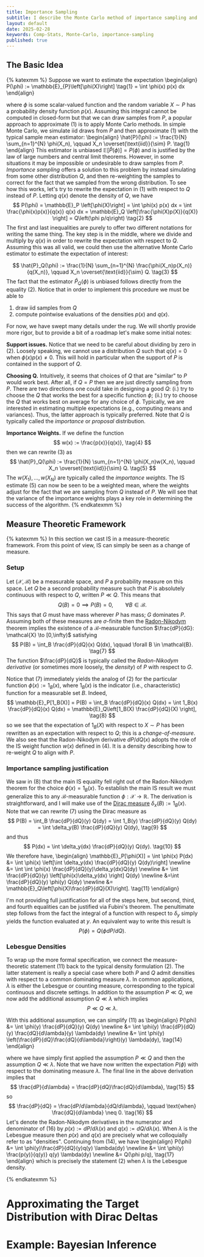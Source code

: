 ```yaml
---
title: Importance Sampling
subtitle: I describe the Monte Carlo method of importance sampling and derive some of its properties.
layout: default
date: 2025-02-28
keywords: Comp-Stats, Monte-Carlo, importance-sampling
published: true
---
```


## The Basic Idea
{% katexmm %}
Suppose we want to estimate the expectation
\begin{align}
P(\phi) := \mathbb{E}_{P}\left[\phi(X)\right] \tag{1}
= \int \phi(x) p(x) dx
\end{align}

where $\phi$ is some scalar-valued function and the random variable $X \sim P$
has a probability density function $p(x)$. Assuming this integral cannot be
computed in closed-form but that we can draw samples from $P$, a popular approach
to approximate (1) is to apply Monte Carlo methods. In simple Monte Carlo,
we simulate iid draws from $P$ and then approximate (1) with the typical
sample mean estimator:
\begin{align}
\hat{P}(\phi) := \frac{1}{N} \sum_{n=1}^{N} \phi(X_n), \qquad X_n \overset{\text{iid}}{\sim} P. \tag{1}
\end{align}
This estimator is unbiased $\mathbb{E}\left[\hat{P}(\phi)\right] = P(\phi)$ and
is justified by the law of large numbers and central limit theorems. However,
in some situations it may be impossible or undesirable to
draw samples from $P$. *Importance sampling* offers a solution to this problem by
instead simulating from some other distribution *Q*, and then re-weighting the
samples to correct for the fact that we sampled from the wrong distribution.
To see how this works, let's try to rewrite the expectation in (1) with
respect to $Q$ instead of $P$. Letting $q(x)$ denote the density of $Q$, we have
$$
P(\phi)
= \mathbb{E}_P \left[\phi(X)\right]
= \int \phi(x) p(x) dx
= \int \frac{\phi(x)p(x)}{q(x)} q(x) dx
= \mathbb{E}_Q \left[\frac{\phi(X)p(X)}{q(X)} \right]
= Q\left(\phi p/q\right) \tag{2}
$$
The first and last inequalities are purely to offer two different notations for
writing the same thing. The key step is in the middle, where we divide and
multiply by $q(x)$ in order to rewrite the expectation with respect to $Q$.
Assuming this was all valid, we could then use the alternative Monte Carlo
estimator to estimate the expectation of interest:

$$
\hat{P}_Q(\phi) := \frac{1}{N} \sum_{n=1}^{N} \frac{\phi(X_n)p(X_n)}{q(X_n)},
\qquad X_n \overset{\text{iid}}{\sim} Q. \tag{3}
$$
The fact that the estimator $\hat{P}_Q(\phi)$ is unbiased follows directly from
the equality (2). Notice that in order to implement this procedure we must be
able to
1. draw iid samples from $Q$
2. compute pointwise evaluations of the densities $p(x)$ and $q(x)$.

For now, we have swept many details under the rug. We will shortly provide
more rigor, but to provide a bit of a roadmap let's make some initial notes:

**Support issues.** Notice that we need to be careful about dividing by
zero in (2). Loosely speaking, we cannot use a distribution $Q$ such that
$q(x)=0$ when $\phi(x)p(x) \neq 0$. This will hold in particular when
the support of $P$ is contained in the support of $Q$.

**Choosing Q.** Intuitively, it seems that choices of $Q$ that are "similar"
to $P$ would work best. After all, if $Q=P$ then we are just directly
sampling from $P$. There are two directions one could take in designing a good
$Q$: (i.) try to choose the $Q$ that works the best for a specific function
$\phi$; (ii.) try to choose the $Q$ that works best on average for any
choice of $\phi$. Typically, we are interested in estimating multiple
expectations (e.g., computing means and variances). Thus, the latter approach
is typically preferred. Note that $Q$ is typically called the *importance*
or *proposal* distribution.

**Importance Weights.** If we define the function
$$
w(x) := \frac{p(x)}{q(x)}, \tag{4}
$$
then we can rewrite (3) as
$$
\hat{P}_Q(\phi) := \frac{1}{N} \sum_{n=1}^{N} \phi(X_n)w(X_n),
\qquad X_n \overset{\text{iid}}{\sim} Q. \tag{5}
$$
The $w(X_1), \dots, w(X_N)$ are typically called the *importance weights*.
The IS estimate (5) can now be seen to be a weighted mean, where the weights
adjust for the fact that we are sampling from $Q$ instead of $P$. We will see
that the variance of the importance weights plays a key role in determining
the success of the algorithm.
{% endkatexmm %}

## Measure Theoretic Framework
{% katexmm %}
In this section we cast IS in a measure-theoretic framework.
From this point of view, IS can simply be seen as a change of measure.

### Setup
Let $(\mathcal{X}, \mathcal{B})$ be a measurable space, and $P$ a probability
measure on this space. Let $Q$ be a second probability measure such that
$P$ is absolutely continuous with respect to $Q$, written $P \ll Q$. This means
that
$$
Q(B)=0 \implies P(B)=0, \qquad \forall B \in \mathcal{B}. \tag{6}
$$
This says that $G$ must have mass wherever $P$ has mass; $G$ dominates $P$.
Assuming both of these measures are $\sigma$-finite then the
[Radon-Nikodym](https://en.wikipedia.org/wiki/Radon%E2%80%93Nikodym_theorem)
theorem implies the existence of a $\mathcal{B}$-measurable function
$\frac{dP}{dG}: \mathcal{X} \to [0,\infty)$ satisfying
$$
P(B) = \int_B \frac{dP}{dQ}(x) Q(dx), \qquad \forall B \in \mathcal{B}. \tag{7}
$$
The function $\frac{dP}{dQ}$ is typically called the *Radon-Nikodym derivative*
(or sometimes more loosely, the *density*) of $P$ with respect to $G$.

Notice that (7) immediately yields the analog of (2) for the particular function $\phi(x) := 1_B(x)$, where $1_B(x)$ is the indicator (i.e., characteristic)
function for a measurable set $B$. Indeed,
$$
\mathbb{E}_P[1_B(X)] = P(B) = \int_B \frac{dP}{dQ}(x) Q(dx)
= \int 1_B(x) \frac{dP}{dQ}(x) Q(dx)
= \mathbb{E}_Q\left[1_B(X) \frac{dP}{dQ}(X) \right], \tag{8}
$$
so we see that the expectation of $1_B(X)$ with respect to $X \sim P$ has
been rewritten as an expectation with respect to $Q$; this is a
*change-of-measure*. We also see that the Radon-Nikodym derivative $dP/dQ(x)$
adopts the role of the IS weight function $w(x)$ defined in (4). It is a
density describing how to re-weight $Q$ to align with $P$.

### Importance sampling justification
We saw in (8) that the main IS equality fell right out of the Radon-Nikodym
theorem for the choice $\phi(x) = 1_B(x)$. To establish the main IS result we
must generalize this to any $\mathcal{B}$-measurable function
$\phi: \mathcal{X} \to \mathbb{R}$. The derivation is straightforward, and
I will make use of the
[Dirac measure](https://en.wikipedia.org/wiki/Dirac_measure)
$\delta_x(B) := 1_B(x)$. Note that we can rewrite (7) using the Dirac measure as
$$
P(B) = \int_B \frac{dP}{dQ}(y) Q(dy)
= \int 1_B(y) \frac{dP}{dQ}(y) Q(dy)
= \int \delta_y(B) \frac{dP}{dQ}(y) Q(dy), \tag{9}
$$
and thus
$$
P(dx) = \int \delta_y(dx) \frac{dP}{dQ}(y) Q(dy). \tag{10}
$$
We therefore have,
\begin{align}
\mathbb{E}_P[\phi(X)]
= \int \phi(x) P(dx)
&= \int \phi(x) \left[\int \delta_y(dx) \frac{dP}{dQ}(y) Q(dy)\right] \newline
&= \int \int \phi(x) \frac{dP}{dQ}(y)\delta_y(dx)Q(dy) \newline
&= \int \frac{dP}{dQ}(y) \left[\phi(x)\delta_y(dx) \right] Q(dy) \newline
&=\int \frac{dP}{dQ}(y) \phi(y) Q(dy) \newline
&= \mathbb{E}_Q\left[\phi(X)\frac{dP}{dQ}(X)\right]. \tag{11}
\end{align}

I'm not providing full justification for all of the steps here, but
second, third, and fourth equalities can be justified via Fubini's theorem. The penultimate step follows from the fact the integral of a function with respect
to $\delta_y$ simply yields the function evaluated at $y$. An equivalent way
to write this result is
$$
P(\phi) = Q(\phi dP/dQ). \tag{12}
$$

### Lebesgue Densities
To wrap up the more formal specification, we connect the
measure-theoretic statement (11) back to the typical density formulation
(2). The latter statement is really a special case where both $P$ and $Q$
admit densities with respect to a common dominating measure $\lambda$.
In common applications, $\lambda$ is either the Lebesgue or counting measure,
corresponding to the typical continuous and discrete settings.
In addition to the assumption $P \ll Q$, we now add the additional
assumption $Q \ll \lambda$ which implies
$$
P \ll Q \ll \lambda. \tag{13}
$$

With this additional assumption, we can simplify (11) as
\begin{align}
P(\phi)
&= \int \phi(y) \frac{dP}{dQ}(y) Q(dy) \newline
&= \int \phi(y) \frac{dP}{dQ}(y) \frac{dQ}{d\lambda}(y) \lambda(dy) \newline
&= \int \phi(y) \left(\frac{dP}{dQ}\frac{dQ}{d\lambda}\right)(y) \lambda(dy), \tag{14}
\end{align}

where we have simply first applied the assumption $P \ll Q$ and then the
assumption $Q \ll \lambda$. Note that we have now written the expectation
$P(\phi)$ with respect to the dominating measure $\lambda$. The final line in
the above derivation implies that
$$
\frac{dP}{d\lambda} = \frac{dP}{dQ}\frac{dQ}{d\lambda}, \tag{15}
$$
so
$$
\frac{dP}{dQ} = \frac{dP/d\lambda}{dQ/d\lambda},
\qquad \text{when} \frac{dQ}{d\lambda} \neq 0. \tag{16}
$$
Let's denote the Radon-Nikodym derivatives in the numerator and denominator
of (16) by $p(x) := dP/d\lambda(x)$ and $q(x) := dQ/d\lambda(x)$. When
$\lambda$ is the Lebesgue measure then $p(x)$ and $q(x)$ are precisely what
we colloquially refer to as "densities". Continuing from (14), we have
\begin{align}
P(\phi)
&= \int \phi(y)\frac{dP}{dQ}(y)q(y) \lambda(dy) \newline
&= \int \phi(y) \frac{p(y)}{q(y)} q(y) \lambda(dy) \newline
&= Q(\phi p/q), \tag{17}
\end{align}
which is precisely the statement (2) when $\lambda$ is the Lebesgue
density. 


{% endkatexmm %}

# Approximating the Target Distribution with Dirac Deltas


# Example: Bayesian Inference
